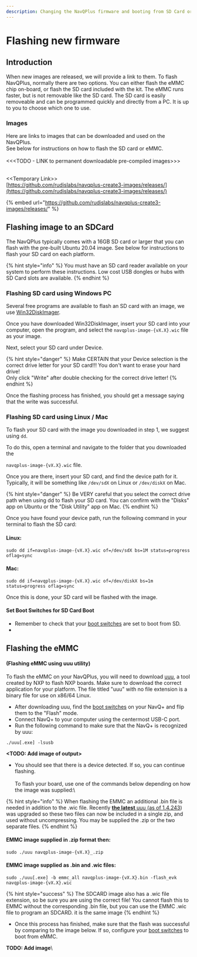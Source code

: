 ```yaml
---
description: Changing the NavQPlus firmware and booting from SD Card or EMMC flash
---
```


# Flashing new firmware

## Introduction

When new images are released, we will provide a link to them. To flash NavQPlus, normally there are two options. You can either flash the eMMC chip on-board, or flash the SD card included with the kit. The eMMC runs faster, but is not removable like the SD card. The SD card is easily removeable and can be programmed quickly and directly from a PC. It is up to you to choose which one to use.&#x20;

### Images

Here are links to images that can be downloaded and used on the NavQPlus. \
See below for instructions on how to flash the SD card or eMMC.\
\
<<\<TODO - LINK to permanent downloadable pre-compiled images>>>

\
<\<Temporary Link>>\
[https://github.com/rudislabs/navqplus-create3-images/releases/](https://github.com/rudislabs/navqplus-create3-images/releases/)

{% embed url="https://github.com/rudislabs/navqplus-create3-images/releases/" %}







## Flashing image to an SDCard

The NavQPlus typically comes with a 16GB SD card or larger that you can flash with the pre-built Ubuntu 20.04 image. See below for instructions to flash your SD card on each platform.

{% hint style="info" %}
You must have an SD card reader available on your system to perform these instructions. Low cost USB dongles or hubs with SD Card slots are available.
{% endhint %}

### Flashing SD card using Windows PC

Several free programs are available to flash an SD card with an image, we use [Win32DiskImager](https://win32diskimager.org/).

Once you have downloaded Win32DiskImager, insert your SD card into your computer, open the program, and select the `navqplus-image-{vX.X}.wic` file as your image.

Next, select your SD card under Device.

{% hint style="danger" %}
Make CERTAIN that your Device selection is the correct drive letter for your SD card!!! You don't want to erase your hard drive! \
Only click "Write" after double checking for the correct drive letter!
{% endhint %}

Once the flashing process has finished, you should get a message saying that the write was successful.

### Flashing SD card using Linux / Mac

To flash your SD card with the image you downloaded in step 1, we suggest using `dd`.

To do this, open a terminal and navigate to the folder that you downloaded the

&#x20;`navqplus-image-{vX.X}.wic` file.

Once you are there, insert your SD card, and find the device path for it. Typically, it will be something like `/dev/sdX` on Linux or `/dev/diskX` on Mac.

{% hint style="danger" %}
Be VERY careful that you select the correct drive path when using dd to flash your SD card. You can confirm with the "Disks" app on Ubuntu or the "Disk Utility" app on Mac.
{% endhint %}

Once you have found your device path, run the following command in your terminal to flash the SD card:

#### Linux:

```markup
sudo dd if=navqplus-image-{vX.X}.wic of=/dev/sdX bs=1M status=progress oflag=sync
```

#### Mac:

```
sudo dd if=navqplus-image-{vX.X}.wic of=/dev/diskX bs=1m status=progress oflag=sync
```

Once this is done, your SD card will be flashed with the image.&#x20;

#### Set Boot Switches for SD Card Boot

* Remember to check that your [boot switches](./#boot-switches) are set to boot from SD.
*

## Flashing the eMMC

#### (Flashing eMMC using uuu utility)

To flash the eMMC on your NavQPlus, you will need to download [uuu](https://github.com/NXPmicro/mfgtools/releases), a tool created by NXP to flash NXP boards. Make sure to download the correct application for your platform. The file titled "uuu" with no file extension is a binary file for use on x86/64 Linux.

* After downloading uuu, find the [boot switches](./#boot-switches) on your NavQ+ and flip them to the "Flash" mode.
* Connect NavQ+ to your computer using the centermost USB-C port.&#x20;
* Run the following command to make sure that the NavQ+ is recognized by uuu:

```
./uuu[.exe] -lsusb
```

**\<TODO: Add image of output>**

* You should see that there is a device detected. If so, you can continue flashing. \
  \
  To flash your board, use one of the commands below depending on how the image was supplied:\


{% hint style="info" %}
When flashing the EMMC an additional .bin file is needed in addition to the .wic file. Recently [**the latest** uuu (as of 1.4.243](https://github.com/NXPmicro/mfgtools/releases/tag/uuu\_1.4.243)) was upgraded so these two files can now be included in a single zip, and used without uncompressing. You may be supplied the .zip or the two separate files.&#x20;
{% endhint %}

#### &#x20;EMMC image supplied in .zip format then:

```
sudo ./uuu navqplus-image-{vX.X}_.zip
```

#### EMMC image supplied as  .bin and  .wic files:

```
sudo ./uuu[.exe] -b emmc_all navqplus-image-{vX.X}.bin -flash_evk navqplus-image-{vX.X}.wic
```

{% hint style="success" %}
The SDCARD image also has a .wic file extension, so be sure you are using the correct file! You cannot flash this to EMMC without the corresponding .bin file, but you can use the EMMC .wic file to program an SDCARD. it is the same image
{% endhint %}

* Once this process has finished, make sure that the flash was successful by comparing to the image below. If so, configure your [boot switches](flashing-with-new-firmware.md) to boot from eMMC.

**TODO: Add image**\
